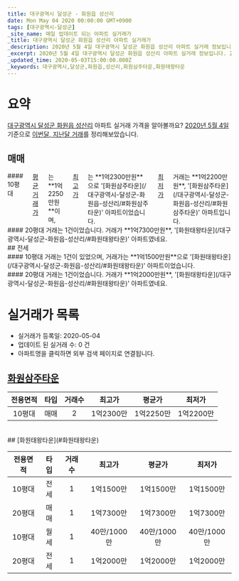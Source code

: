 ```yaml
---
title: 대구광역시 달성군 - 화원읍 성산리
date: Mon May 04 2020 00:00:00 GMT+0900
tags: [대구광역시-달성군]
_site_name: 매일 업데이트 되는 아파트 실거래가
_title: 대구광역시 달성군 화원읍 성산리 아파트 실거래가
_description: 2020년 5월 4일 대구광역시 달성군 화원읍 성산리 아파트 실거래 정보입니다. 2건 아파트 정보가 있습니다.
_excerpt: 2020년 5월 4일 대구광역시 달성군 화원읍 성산리 아파트 실거래 정보입니다. 2건 아파트 정보가 있습니다.
_updated_time: 2020-05-03T15:00:00.000Z
_keywords: 대구광역시,달성군,화원읍,성산리,화원삼주타운,화원태왕타운
---
```





# 요약
<ins>대구광역시 달성군 화원읍 성산리</ins> 아파트 실거래 가격을 알아볼까요? <ins>2020년 5월 4일</ins> 기준으로 <ins>이번달, 지난달 거래</ins>를 정리해보았습니다.

## 매매
<div class="container">
<div class="six columns" markdown="1">
#### 10평대
<ins>평균 거래가</ins>는 **1억2250만원**이며, <ins>최고가</ins>는 **1억2300만원**으로 '[화원삼주타운](/대구광역시-달성군-화원읍-성산리/#화원삼주타운)' 아파트이었습니다. <ins>최저가</ins> 거래는 **1억2200만원**, '[화원삼주타운](/대구광역시-달성군-화원읍-성산리/#화원삼주타운)' 아파트입니다.
</div>
<div class="six columns" markdown="1">
#### 20평대
거래는 1건이었습니다. 거래가 **1억7300만원**, '[화원태왕타운](/대구광역시-달성군-화원읍-성산리/#화원태왕타운)' 아파트였네요.
</div>
</div>
## 전세
<div class="container">
<div class="six columns" markdown="1">
#### 10평대
거래는 1건이 있었으며, 거래가는 **1억1500만원**으로 '[화원태왕타운](/대구광역시-달성군-화원읍-성산리/#화원태왕타운)' 아파트이었습니다.
</div>
<div class="six columns" markdown="1">
#### 20평대
거래는 1건이었습니다. 거래가 **1억2000만원**, '[화원태왕타운](/대구광역시-달성군-화원읍-성산리/#화원태왕타운)' 아파트였네요.
</div>
</div>



# 실거래가 목록
- 실거래가 등록일: 2020-05-04
- 업데이트 된 실거래 수: 0 건
- 아파트명을 클릭하면 외부 검색 페이지로 연결됩니다.

## [화원삼주타운](#화원삼주타운)

|전용면적|타입|거래수|최고가|평균가|최저가|
|:---:|:---:|:---:|:---:|:---:|:---:|
|10평대|<span class="deal-type-1">매매</span>|2|1억2300만|1억2250만|1억2200만|

<br/>
## [화원태왕타운](#화원태왕타운)

|전용면적|타입|거래수|최고가|평균가|최저가|
|:---:|:---:|:---:|:---:|:---:|:---:|
|10평대|<span class="deal-type-2">전세</span>|1|1억1500만|1억1500만|1억1500만|
|20평대|<span class="deal-type-1">매매</span>|1|1억7300만|1억7300만|1억7300만|
|10평대|<span class="deal-type-3">월세</span>|1|40만/1000만|40만/1000만|40만/1000만|
|20평대|<span class="deal-type-2">전세</span>|1|1억2000만|1억2000만|1억2000만|

<br/>



